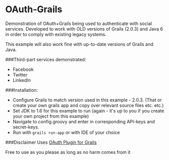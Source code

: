 # OAuth-Grails
Demonstration of OAuth+Grails being used to authenticate with social services.
Developed to work with OLD versions of Grails (2.0.3) and Java 6 in order to comply with existing legacy systems.

This example will also work fine with up-to-date versions of Grails and Java.

###Third-part services demonstrated:
* Facebook
* Twitter
* LinkedIn

###Installation: 
* Configure Grails to match version used in this example - 2.0.3. (That or create your own grails app and copy over relevant source files etc. etc.)
* Set JDK to 1.6 for this example to run (again - it's up to you if you create your own project from this example) 
* Navigate to config.groovy and enter in corresponding API-keys and secret-keys. 
* Run with `grails run-app` or with IDE of your choice

###Disclaimer
Uses [OAuth Plugin for Grails](http://grails.org/plugin/oauth)

Free to use as you please as long as no harm comes from it